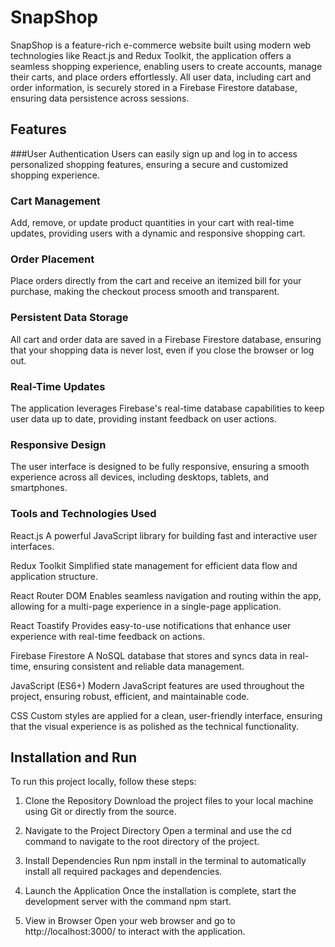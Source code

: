 # SnapShop
SnapShop is a feature-rich e-commerce website built using modern web technologies like React.js and Redux Toolkit, the application offers a seamless shopping experience, enabling users to create accounts, manage their carts, and place orders effortlessly. All user data, including cart and order information, is securely stored in a Firebase Firestore database, ensuring data persistence across sessions.

## Features
###User Authentication
Users can easily sign up and log in to access personalized shopping features, ensuring a secure and customized shopping experience.

### Cart Management
Add, remove, or update product quantities in your cart with real-time updates, providing users with a dynamic and responsive shopping cart.

### Order Placement
Place orders directly from the cart and receive an itemized bill for your purchase, making the checkout process smooth and transparent.

### Persistent Data Storage
All cart and order data are saved in a Firebase Firestore database, ensuring that your shopping data is never lost, even if you close the browser or log out.

### Real-Time Updates
The application leverages Firebase's real-time database capabilities to keep user data up to date, providing instant feedback on user actions.

### Responsive Design
The user interface is designed to be fully responsive, ensuring a smooth experience across all devices, including desktops, tablets, and smartphones.

### Tools and Technologies Used
React.js
A powerful JavaScript library for building fast and interactive user interfaces.

Redux Toolkit
Simplified state management for efficient data flow and application structure.

React Router DOM
Enables seamless navigation and routing within the app, allowing for a multi-page experience in a single-page application.

React Toastify
Provides easy-to-use notifications that enhance user experience with real-time feedback on actions.

Firebase Firestore
A NoSQL database that stores and syncs data in real-time, ensuring consistent and reliable data management.

JavaScript (ES6+)
Modern JavaScript features are used throughout the project, ensuring robust, efficient, and maintainable code.

CSS
Custom styles are applied for a clean, user-friendly interface, ensuring that the visual experience is as polished as the technical functionality.


## Installation and Run
To run this project locally, follow these steps:

1. Clone the Repository
Download the project files to your local machine using Git or directly from the source.

2. Navigate to the Project Directory
Open a terminal and use the cd command to navigate to the root directory of the project.

3. Install Dependencies
Run npm install in the terminal to automatically install all required packages and dependencies.

4. Launch the Application
Once the installation is complete, start the development server with the command npm start.

5. View in Browser
Open your web browser and go to http://localhost:3000/ to interact with the application.
